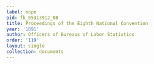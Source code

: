 ```yaml
---
label: nope
pid: fk_05313912_08
title: Proceedings of the Eighth National Convention
year: '1891'
author: Officers of Bureaus of Labor Statistics
order: '119'
layout: single
collection: documents
---
```

